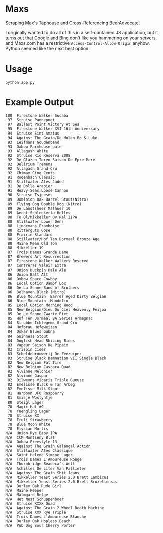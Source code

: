 Maxs
====

Scraping Max's Taphouse and Cross-Referencing BeerAdvocate!

I originally wanted to do all of this in a self-contained JS application, but it turns out that Google and Bing don't like you hammering on your servers, and Maxs.com has a restrictive `Access-Control-Allow-Origin` anyhow.  Python seemed like the next best option.

Usage
====

`python app.py`

Example Output
====

    100  Firestone Walker Sucaba
     97  Struise Pannepuet
     97  Ballast Point Victory At Sea
     95  Firestone Walker XVI 16th Anniversary
     94  Struise Sint Amatus
     94  Against The Grain/De Molen Bo & Luke
     93  Leifmans Goudenband
     93  Oxbow Farmhouse pale
     93  Allagash White
     92  Struise Rio Reserva 2008
     92  De Glazen Toren Saison De Epre Mere
     92  Delirium Tremens
     92  Allagash Grand Cru
     92  Chimay Cinq Cents
     91  Rodenbach Classic
     91  Stillwater Ales Jaded
     91  De Dolle Arabier
     91  Heavy Seas Loose Cannon
     90  Struise Tsjeeses
     89  Dominion Oak Barrel Stout(Nitro)
     89  Flying Dog Double Dog (Nitro)
     89  De Landtsheer Malhuer 10
     89  Aecht Schlenkerla Helles
     88  To Ol/Mikkeller Ov Ral IIPA
     88  Stillwater Lower Dens
     88  Lindemans Framboise
     88  Ritterguts Gose
     88  Prairie Standard
     88  Stillwater/Hof Ten Dormaal Bronze Age
     88  Maine Mean Old Tom
     88  Mikkeller 19
     87  Trois Dames Grande Dame
     87  Brewers Art Resurrection
     87  Firestone Walker Walkers Reserve
     87  Contreras Valeir Extra
     87  Union Duckpin Pale Ale
     86  Union Balt Alt
     86  Oxbow Space Cowboy
     86  Local Option Dampf Loc
     86  De La Senne Band of Brothers
     86  Belhaven Black (Nitro)
     86  Blue Mountain  Barrel Aged Dirty Belgian
     86  Blue Mountain  Mandolin
     85  Local Option Morning Wood
     85  New Belgium/Dieu Du Ciel Heavenly Feijoa
     85  De Le Senne Zwarte Piet
     85  Hof Ten Dormaal BA Series Armagnac
     84  Strubbe Ichtegems Grand Cru
     84  Hofbrau Hefeweizen
     84  Oskar Blues Gubna
     84  Guinness Stout
     84  Dogfish Head Rhizing Bines
     83  Vapeur Saison De Pipaix
     83  Crispin Cider
     83  Scheldebrouwerij De Zeezuiper
     83  Struise Black Damnation VII Single Black
     82  New Belgium Fat Tire
     82  New Belgium Cascara Quad
     82  Alvinne Melchior
     82  Alvinne Gaspar
     82  Dilweyns Vicaris Triple Gueuze
     82  Emelisse Black & Tan Arbeg
     82  Emelisse Milk Stout
     81  Harpoon UFO Raspberry
     81  Smisje Wostyntje
     80  Steigl Lager
     78  Magic Hat #9
     78  Yuengling Lager
     78  Struise XX
     78  Fruli Strawberry
     78  Blue Moon White
     78  Elysian Mortis
    N/A  Union Rye Baby IPA
    N/A  CCM Montseny Blat
    N/A  Oxbow Freestyle 13
    N/A  Against The Grain Galangal Action
    N/A  Stillwater Ales Classique
    N/A  Saint Helene Simcoe Lager
    N/A  Trois Dames L'Amoureuse Rouge
    N/A  Thornbridge Beadeca's Well
    N/A  Achilles De Liter Van Pallieter
    N/A  Against The Grain Shit Jeans
    N/A  Mikkeller Yeast Series 2.0 Brett Lambicus
    N/A  Mikkeller Yeast Series 2.0 Brett Bruxellensis
    N/A  Burley Oak Rude Girl
    N/A  Maine Peeper
    N/A  Malmgard Belge
    N/A  Het Nest Schuppenboer
    N/A  Struise XXXX Quad
    N/A  Against The Grain 2 Wheel Death Machine
    N/A  Struise XXX Rye Triple
    N/A  Trois Dames L'Amoureuse Blanche
    N/A  Burley Oak Hopless Beach
    N/A  Pub Dog Sour Cherry Porter